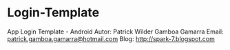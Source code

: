 Login-Template
==============

App Login Template - Android
Autor: Patrick Wilder Gamboa Gamarra
Email: patrick.gamboa.gamarra@hotmail.com
Blog: http://spark-7.blogspot.com
